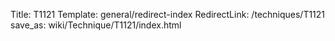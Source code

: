 Title: T1121
Template: general/redirect-index
RedirectLink: /techniques/T1121
save_as: wiki/Technique/T1121/index.html